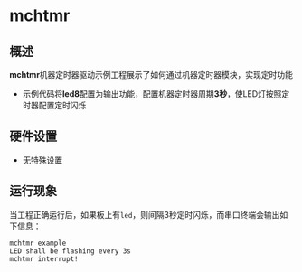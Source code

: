 # mchtmr

## 概述

**mchtmr**机器定时器驱动示例工程展示了如何通过机器定时器模块，实现定时功能
- 示例代码将**led8**配置为输出功能，配置机器定时器周期**3秒**，使LED灯按照定时器配置定时闪烁

## 硬件设置

-  无特殊设置

## 运行现象

当工程正确运行后，如果板上有``led``，则间隔3秒定时闪烁，而串口终端会输出如下信息：
```console
mchtmr example
LED shall be flashing every 3s
mchtmr interrupt!
```

